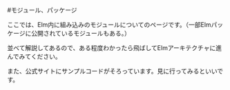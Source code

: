 #モジュール、パッケージ

ここでは、Elm内に組み込みのモジュールについてのページです。（一部Elmパッケージに公開されているモジュールもある。）

並べて解説してあるので、ある程度わかったら飛ばしてElmアーキテクチャに進んでみてください。

また、公式サイトにサンプルコードがそろっています。見に行ってみるといいです。
